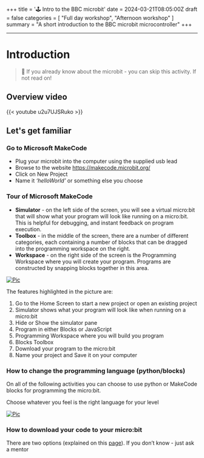 +++
title = '🕹️ Intro to the BBC microbit'
date = 2024-03-21T08:05:00Z
draft = false
categories = [ "Full day workshop", "Afternoon workshop" ]
summary = "A short introduction to the BBC microbit microcontroller"
+++

---

# Introduction

> :tada: If you already know about the microbit - you can skip this activity. If not read on!

## Overview video
{{< youtube u2u7UJSRuko >}}

## Let's get familiar

### Go to Microsoft MakeCode
* Plug your microbit into the computer using the supplied usb lead
* Browse to the website https://makecode.microbit.org/
* Click on New Project
* Name it *‘helloWorld’* or something else you choose

### Tour of Microsoft MakeCode
* **Simulator** - on the left side of the screen, you will see a virtual micro:bit that will show what your program will look like running on a micro:bit. This is helpful for debugging, and instant feedback on program execution.
* **Toolbox** - in the middle of the screen, there are a number of different categories, each containing a number of blocks that can be dragged into the programming workspace on the right.
* **Workspace** - on the right side of the screen is the Programming Workspace where you will create your program. Programs are constructed by snapping blocks together in this area.

[![Pic](/images/ide-tour.png)](https://makecode.microbit.org/)

The features highlighted in the picture are:

1. Go to the Home Screen to start a new project or open an existing project
2. Simulator shows what your program will look like when running on a micro:bit
3. Hide or Show the simulator pane
4. Program in either Blocks or JavaScript
5. Programming Workspace where you will build you program
6. Blocks Toolbox
7. Download your program to the micro:bit
8. Name your project and Save it on your computer


### How to change the programming language (python/blocks)

On all of the following activities you can choose to use python or MakeCode blocks for programming the micro:bit. 

Choose whatever you feel is the right language for your level

[![Pic](/images/change_makeCode_language.png)](/images/change_makeCode_language.png)


### How to download your code to your micro:bit

There are two options (explained on this [page](https://microbit.org/get-started/first-steps/set-up/)). 
If you don’t know - just ask a mentor